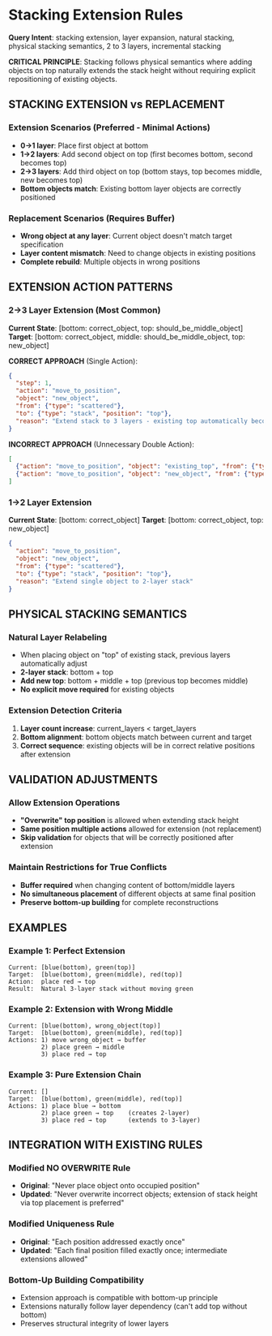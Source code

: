 # Stacking Extension Rules

**Query Intent**: stacking extension, layer expansion, natural stacking, physical stacking semantics, 2 to 3 layers, incremental stacking

**CRITICAL PRINCIPLE**: Stacking follows physical semantics where adding objects on top naturally extends the stack height without requiring explicit repositioning of existing objects.

## STACKING EXTENSION vs REPLACEMENT

### Extension Scenarios (Preferred - Minimal Actions)
- **0→1 layer**: Place first object at bottom
- **1→2 layers**: Add second object on top (first becomes bottom, second becomes top)
- **2→3 layers**: Add third object on top (bottom stays, top becomes middle, new becomes top)
- **Bottom objects match**: Existing bottom layer objects are correctly positioned

### Replacement Scenarios (Requires Buffer)
- **Wrong object at any layer**: Current object doesn't match target specification
- **Layer content mismatch**: Need to change objects in existing positions
- **Complete rebuild**: Multiple objects in wrong positions

## EXTENSION ACTION PATTERNS

### 2→3 Layer Extension (Most Common)
**Current State**: [bottom: correct_object, top: should_be_middle_object]
**Target**: [bottom: correct_object, middle: should_be_middle_object, top: new_object]

**CORRECT APPROACH** (Single Action):
```json
{
  "step": 1,
  "action": "move_to_position",
  "object": "new_object",
  "from": {"type": "scattered"},
  "to": {"type": "stack", "position": "top"},
  "reason": "Extend stack to 3 layers - existing top automatically becomes middle"
}
```

**INCORRECT APPROACH** (Unnecessary Double Action):
```json
[
  {"action": "move_to_position", "object": "existing_top", "from": {"type": "stack", "position": "top"}, "to": {"type": "stack", "position": "middle"}},
  {"action": "move_to_position", "object": "new_object", "from": {"type": "scattered"}, "to": {"type": "stack", "position": "top"}}
]
```

### 1→2 Layer Extension
**Current State**: [bottom: correct_object]
**Target**: [bottom: correct_object, top: new_object]

```json
{
  "action": "move_to_position",
  "object": "new_object",
  "from": {"type": "scattered"},
  "to": {"type": "stack", "position": "top"},
  "reason": "Extend single object to 2-layer stack"
}
```

## PHYSICAL STACKING SEMANTICS

### Natural Layer Relabeling
- When placing object on "top" of existing stack, previous layers automatically adjust
- **2-layer stack**: bottom + top
- **Add new top**: bottom + middle + top (previous top becomes middle)
- **No explicit move required** for existing objects

### Extension Detection Criteria
1. **Layer count increase**: current_layers < target_layers
2. **Bottom alignment**: bottom objects match between current and target
3. **Correct sequence**: existing objects will be in correct relative positions after extension

## VALIDATION ADJUSTMENTS

### Allow Extension Operations
- **"Overwrite" top position** is allowed when extending stack height
- **Same position multiple actions** allowed for extension (not replacement)
- **Skip validation** for objects that will be correctly positioned after extension

### Maintain Restrictions for True Conflicts
- **Buffer required** when changing content of bottom/middle layers
- **No simultaneous placement** of different objects at same final position
- **Preserve bottom-up building** for complete reconstructions

## EXAMPLES

### Example 1: Perfect Extension
```
Current: [blue(bottom), green(top)]
Target:  [blue(bottom), green(middle), red(top)]
Action:  place red → top
Result:  Natural 3-layer stack without moving green
```

### Example 2: Extension with Wrong Middle
```
Current: [blue(bottom), wrong_object(top)]
Target:  [blue(bottom), green(middle), red(top)]
Actions: 1) move wrong_object → buffer
         2) place green → middle
         3) place red → top
```

### Example 3: Pure Extension Chain
```
Current: []
Target:  [blue(bottom), green(middle), red(top)]
Actions: 1) place blue → bottom
         2) place green → top    (creates 2-layer)
         3) place red → top      (extends to 3-layer)
```

## INTEGRATION WITH EXISTING RULES

### Modified NO OVERWRITE Rule
- **Original**: "Never place object onto occupied position"
- **Updated**: "Never overwrite incorrect objects; extension of stack height via top placement is preferred"

### Modified Uniqueness Rule
- **Original**: "Each position addressed exactly once"
- **Updated**: "Each final position filled exactly once; intermediate extensions allowed"

### Bottom-Up Building Compatibility
- Extension approach is compatible with bottom-up principle
- Extensions naturally follow layer dependency (can't add top without bottom)
- Preserves structural integrity of lower layers